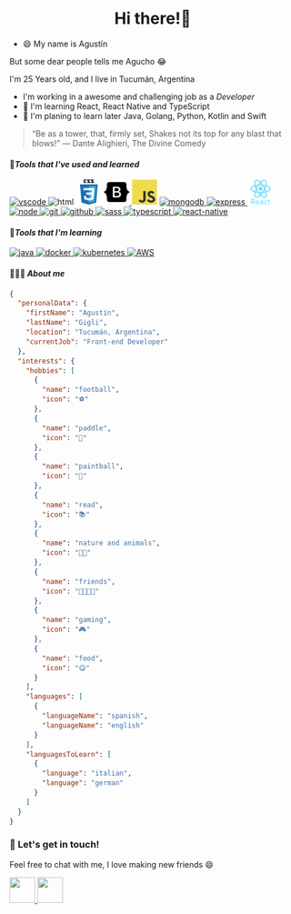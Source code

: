 <center> <h1>Hi there!👋</h1></center>

- 😄 My name is Agustín

But some dear people tells me Agucho 😂

I'm 25 Years old, and I live in Tucumán, Argentina

- I'm working in a awesome and challenging job as a _Developer_
- 🌱 I'm learning React, React Native and TypeScript
- 📖 I'm planing to learn later Java, Golang, Python, Kotlin and Swift

> “Be as a tower, that, firmly set,
> Shakes not its top for any blast that blows!”
> ― Dante Alighieri, The Divine Comedy

#### 🚀*Tools that I've used and learned*

<p align="left">
<a href="https://code.visualstudio.com/"> 
<img src="https://cdn.jsdelivr.net/gh/devicons/devicon/icons/vscode/vscode-original.svg" alt="vscode" width="45" height="45"/>
</a>
<img src="https://cdn.jsdelivr.net/gh/devicons/devicon/icons/html5/html5-original.svg" alt="html" width="45" height="45"/>
<img src="https://raw.githubusercontent.com/devicons/devicon/master/icons/css3/css3-original-wordmark.svg" alt="css3" width="45" height="45" />
<a href="https://getbootstrap.com/"> 
<img src="https://raw.githubusercontent.com/devicons/devicon/master/icons/bootstrap/bootstrap-plain.svg" alt="bootstrap" width="45" height="45" />
</a>
<img src="https://raw.githubusercontent.com/devicons/devicon/master/icons/javascript/javascript-original.svg" alt="javascript" width="45" height="45" />
<a href="https://www.mongodb.com/"> 
<img src="https://cdn.jsdelivr.net/gh/devicons/devicon/icons/mongodb/mongodb-original.svg" alt="mongodb" width="45" height="45" />
</a>
<a href="https://expressjs.com/">
<img src="https://cdn.jsdelivr.net/gh/devicons/devicon/icons/express/express-original.svg" alt="express" width="45" height="45" />
</a>
<a href="https://reactjs.org/">
<img src="https://raw.githubusercontent.com/devicons/devicon/master/icons/react/react-original-wordmark.svg" alt="react" width="45" height="45" />
</a>
<a href="https://nodejs.org/en/">
<img src="https://cdn.jsdelivr.net/gh/devicons/devicon/icons/nodejs/nodejs-original.svg" alt="node" width="45" height="45" />
</a>
<a href="https://github.com/">
<img src="https://cdn.jsdelivr.net/gh/devicons/devicon/icons/git/git-original.svg" alt="git" width="45" height="45" />
</a>
<a href="https://github.com/">
<img src="https://cdn.jsdelivr.net/gh/devicons/devicon/icons/github/github-original.svg" alt="github" width="45" height="45" />
</a>
<a href="https://sass-lang.com/">
<img src="https://cdn.jsdelivr.net/gh/devicons/devicon/icons/sass/sass-original.svg" alt="sass" width="45" height="45" />
</a>
<a href="https://www.typescriptlang.org/">
<img src="https://cdn.jsdelivr.net/gh/devicons/devicon/icons/typescript/typescript-original.svg" alt="typescript" width="45" height="45" />
</a>
<a href="https://reactnative.dev/">
<img src="https://cdn.jsdelivr.net/gh/devicons/devicon/icons/react/react-original.svg" alt="react-native" width="45" height="45" />
</a>
</p>

#### 🌱*Tools that I'm learning*

<p align="left">
<a href="https://www.java.com/">
  <img src="https://cdn.jsdelivr.net/gh/devicons/devicon/icons/java/java-original.svg" alt="java" width="45" height="45" />
</a>
<a href="https://www.docker.com/">
  <img src="https://cdn.jsdelivr.net/gh/devicons/devicon/icons/docker/docker-original.svg" alt="docker" width="45" height="45" />
</a>
<a href="https://kubernetes.io/">
  <img src="https://cdn.jsdelivr.net/gh/devicons/devicon/icons/kubernetes/kubernetes-plain.svg" alt="kubernetes" alt="45" height="45"/>
</a>
<a href="https://aws.amazon.com/">
  <img src="https://cdn.jsdelivr.net/gh/devicons/devicon/icons/amazonwebservices/amazonwebservices-plain-wordmark.svg" alt="AWS" alt="45" height="45" />
</a>
</p>

#### 👨🏻‍💻 _About me_

```json
{
  "personalData": {
    "firstName": "Agustín",
    "lastName": "Gigli",
    "location": "Tucumán, Argentina",
    "currentJob": "Front-end Developer"
  },
  "interests": {
    "hobbies": [
      {
        "name": "football",
        "icon": "⚽"
      },
      {
        "name": "paddle",
        "icon": "🎾"
      },
      {
        "name": "paintball",
        "icon": "🔫"
      },
      {
        "name": "read",
        "icon": "📚"
      },
      {
        "name": "nature and animals",
        "icon": "🗻🐾"
      },
      {
        "name": "friends",
        "icon": "🤜🏻🤛🏻"
      },
      {
        "name": "gaming",
        "icon": "🎮"
      },
      {
        "name": "food",
        "icon": "😋"
      }
    ],
    "languages": [
      {
        "languageName": "spanish",
        "languageName": "english"
      }
    ],
    "languagesToLearn": [
      {
        "language": "italian",
        "language": "german"
      }
    ]
  }
}
```

### 📩 Let's get in touch!

Feel free to chat with me, I love making new friends 😄

<p>
<a href="https://www.linkedin.com/in/gigliagustin/">
<img height="45" width="45" src="https://cdn.simpleicons.org/linkedin/0A66C2" />
</a>
<a href="https://www.linkedin.com/in/gigliagustin/">
<img height="45" width="45" src="https://cdn.simpleicons.org/instagram/" />
</a>
</p>

<!---
gigliagustin/gigliagustin is a ✨ special ✨ repository because its `README.md` (this file) appears on your GitHub profile.
You can click the Preview link to take a look at your changes.
--->
